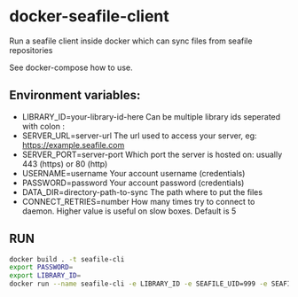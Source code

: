 # docker-seafile-client
Run a seafile client inside docker which can sync files from seafile repositories

See docker-compose how to use.

## Environment variables:
 - LIBRARY_ID=your-library-id-here   Can be multiple library ids seperated with colon :
 - SERVER_URL=server-url             The url used to access your server, eg: https://example.seafile.com
 - SERVER_PORT=server-port           Which port the server is hosted on: usually 443 (https) or 80 (http)
 - USERNAME=username                 Your account username (credentials)
 - PASSWORD=password                 Your account password (credentials)
 - DATA_DIR=directory-path-to-sync   The path where to put the files
 - CONNECT_RETRIES=number            How many times try to connect to daemon. Higher value is useful on slow boxes. Default is 5

## RUN
```bash
docker build . -t seafile-cli
export PASSWORD=
export LIBRARY_ID=
docker run --name seafile-cli -e LIBRARY_ID -e SEAFILE_UID=999 -e SEAFILE_GID=100 -e SERVER_URL=http://seafile -e SERVER_PORT=80 -e USERNAME=nas@nas.local -e PASSWORD -v /volume1/Docker/seafile-sync/seafile-client:/seafile-client -v /volume1/Docker/seafile-sync:/data --network seafile_seafile-net seafile-cli:latest 

```


